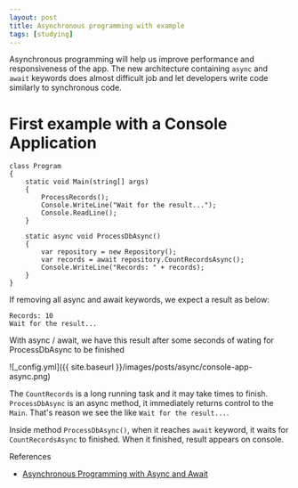 ```yaml
---
layout: post
title: Asynchronous programming with example
tags: [studying]
---
```


Asynchronous programming will help us improve performance and responsiveness of the app.
The new architecture containing `async` and `await` keywords does almost difficult job and let developers
write code similarly to synchronous code.

# First example with a Console Application

```
class Program
{
	static void Main(string[] args)
	{
		ProcessRecords();
		Console.WriteLine("Wait for the result...");
		Console.ReadLine();
	}

	static async void ProcessDbAsync()
	{
		var repository = new Repository();
		var records = await repository.CountRecordsAsync();
		Console.WriteLine("Records: " + records);
	}
}
```

If removing all async and await keywords, we expect a result as below:

```
Records: 10
Wait for the result...
```

With async / await, we have this result after some seconds of wating for ProcessDbAsync to be finished

![_config.yml]({{ site.baseurl }}/images/posts/async/console-app-async.png)

The `CountRecords` is a long running task and it may take times to finish. `ProcessDbAsync` is an async method,
it immediately returns control to the `Main`. That's reason we see the like `Wait for the result...`.


Inside method `ProcessDbAsync()`, when it reaches `await` keyword, it waits for `CountRecordsAsync` to finished.
When it finished, result appears on console.


References

- [Asynchronous Programming with Async and Await][1]

[1]: https://msdn.microsoft.com/en-us/library/vstudio/hh191443(v=vs.110).aspx